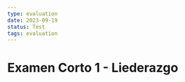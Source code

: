 ```yaml
---
type: evaluation
date: 2023-09-19
status: Test
tags: evaluation
---
```

# Examen Corto 1 - Liederazgo
